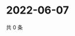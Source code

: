 # 2022-06-07

共 0 条

<!-- BEGIN WEIBO -->
<!-- 最后更新时间 Tue Jun 07 2022 21:33:15 GMT+0800 (China Standard Time) -->

<!-- END WEIBO -->
